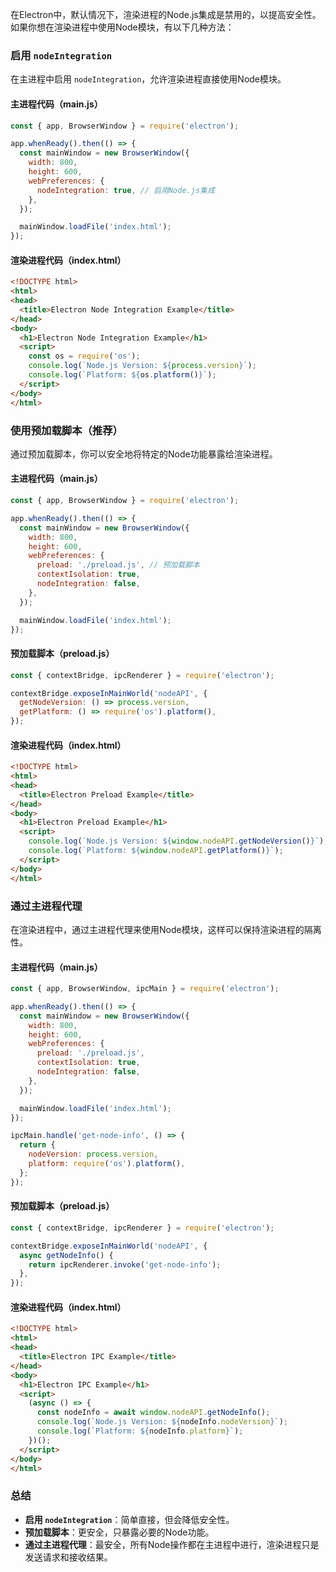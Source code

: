 在Electron中，默认情况下，渲染进程的Node.js集成是禁用的，以提高安全性。如果你想在渲染进程中使用Node模块，有以下几种方法：

### 启用 `nodeIntegration`
在主进程中启用 `nodeIntegration`，允许渲染进程直接使用Node模块。

#### 主进程代码（main.js）
```javascript
const { app, BrowserWindow } = require('electron');

app.whenReady().then(() => {
  const mainWindow = new BrowserWindow({
    width: 800,
    height: 600,
    webPreferences: {
      nodeIntegration: true, // 启用Node.js集成
    },
  });

  mainWindow.loadFile('index.html');
});
```

#### 渲染进程代码（index.html）
```html
<!DOCTYPE html>
<html>
<head>
  <title>Electron Node Integration Example</title>
</head>
<body>
  <h1>Electron Node Integration Example</h1>
  <script>
    const os = require('os');
    console.log(`Node.js Version: ${process.version}`);
    console.log(`Platform: ${os.platform()}`);
  </script>
</body>
</html>
```

### 使用预加载脚本（推荐）
通过预加载脚本，你可以安全地将特定的Node功能暴露给渲染进程。

#### 主进程代码（main.js）
```javascript
const { app, BrowserWindow } = require('electron');

app.whenReady().then(() => {
  const mainWindow = new BrowserWindow({
    width: 800,
    height: 600,
    webPreferences: {
      preload: './preload.js', // 预加载脚本
      contextIsolation: true,
      nodeIntegration: false,
    },
  });

  mainWindow.loadFile('index.html');
});
```

#### 预加载脚本（preload.js）
```javascript
const { contextBridge, ipcRenderer } = require('electron');

contextBridge.exposeInMainWorld('nodeAPI', {
  getNodeVersion: () => process.version,
  getPlatform: () => require('os').platform(),
});
```

#### 渲染进程代码（index.html）
```html
<!DOCTYPE html>
<html>
<head>
  <title>Electron Preload Example</title>
</head>
<body>
  <h1>Electron Preload Example</h1>
  <script>
    console.log(`Node.js Version: ${window.nodeAPI.getNodeVersion()}`);
    console.log(`Platform: ${window.nodeAPI.getPlatform()}`);
  </script>
</body>
</html>
```

### 通过主进程代理
在渲染进程中，通过主进程代理来使用Node模块，这样可以保持渲染进程的隔离性。

#### 主进程代码（main.js）
```javascript
const { app, BrowserWindow, ipcMain } = require('electron');

app.whenReady().then(() => {
  const mainWindow = new BrowserWindow({
    width: 800,
    height: 600,
    webPreferences: {
      preload: './preload.js',
      contextIsolation: true,
      nodeIntegration: false,
    },
  });

  mainWindow.loadFile('index.html');
});

ipcMain.handle('get-node-info', () => {
  return {
    nodeVersion: process.version,
    platform: require('os').platform(),
  };
});
```

#### 预加载脚本（preload.js）
```javascript
const { contextBridge, ipcRenderer } = require('electron');

contextBridge.exposeInMainWorld('nodeAPI', {
  async getNodeInfo() {
    return ipcRenderer.invoke('get-node-info');
  },
});
```

#### 渲染进程代码（index.html）
```html
<!DOCTYPE html>
<html>
<head>
  <title>Electron IPC Example</title>
</head>
<body>
  <h1>Electron IPC Example</h1>
  <script>
    (async () => {
      const nodeInfo = await window.nodeAPI.getNodeInfo();
      console.log(`Node.js Version: ${nodeInfo.nodeVersion}`);
      console.log(`Platform: ${nodeInfo.platform}`);
    })();
  </script>
</body>
</html>
```

### 总结
- **启用 `nodeIntegration`**：简单直接，但会降低安全性。
- **预加载脚本**：更安全，只暴露必要的Node功能。
- **通过主进程代理**：最安全，所有Node操作都在主进程中进行，渲染进程只是发送请求和接收结果。